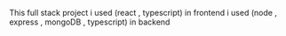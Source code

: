 This full stack project 
i used (react , typescript) in frontend
i used (node , express , mongoDB , typescript) in backend 
